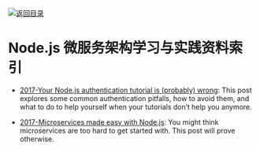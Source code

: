 [![返回目录](https://parg.co/UGo)](https://parg.co/b4z) 
 

# Node.js 微服务架构学习与实践资料索引

- [2017-Your Node.js authentication tutorial is (probably) wrong](https://parg.co/b2o): This post explores some common authentication pitfalls, how to avoid them, and what to do to help yourself when your tutorials don’t help you anymore.

- [2017-Microservices made easy with Node.js](https://arm.ag/microservices-made-easy-with-node-js-f41bb2be2d3c): You might think microservices are too hard to get started with. This post will prove otherwise.